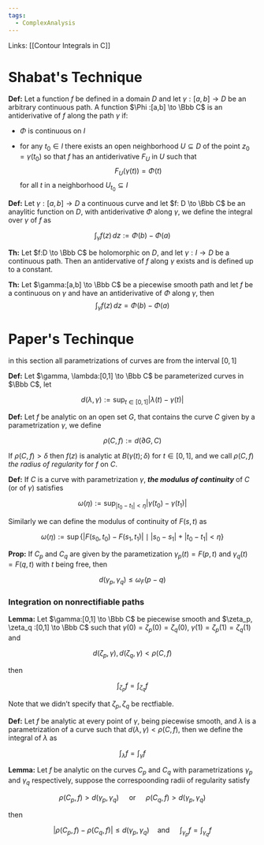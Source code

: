 ```yaml
---
tags:
  - ComplexAnalysis
---
```

Links: [[Contour Integrals in C]]
# Shabat's Technique

********Def:******** Let a function $f$ be defined in a domain $D$ and let $\gamma:[a,b] \to D$ be an arbitrary continuous path. A function $\Phi :[a,b] \to \Bbb C$ is an antiderivative of $f$ along the path $\gamma$ if:
- $\Phi$ is continuous on $I$
    
- for any $t_0 \in I$ there exists an open neighborhood $U \subseteq D$ of the point $z_0 = \gamma(t_0)$ so that $f$ has an antiderivative $F_U$ in $U$ such that  $$ F_U(\gamma(t)) = \Phi(t) $$
    for all $t$ in a neighborhood $U_{t_0} \subseteq I$
    
**Def:** Let $\gamma:[a, b] \to D$ a continuous curve and let $f: D \to \Bbb C$ be an anaylitic function on $D$, with antiderivative $\Phi$ along $\gamma$, we define the integral over $\gamma$ of $f$ as

$$ \int_\gamma f(z) \, dz := \Phi(b) - \Phi(a) $$

********Th:******** Let $f:D \to \Bbb C$ be holomorphic on $D$, and let $\gamma:I \to D$ be a continuous path. Then an antidervative of $f$ along $\gamma$ exists and is defined up to a constant.

**Th:** Let $\gamma:[a,b] \to \Bbb C$ be a piecewise smooth path and let $f$ be a continuous on $\gamma$ and have an antiderivative of $\Phi$ along $\gamma$, then
$$ \int_\gamma f(z) \, dz = \Phi(b) - \Phi(a) $$

# Paper's Techinque

in this section all parametrizations of curves are from the interval $[0,1]$

**Def:** Let $\gamma, \lambda:[0,1] \to \Bbb C$ be parameterized curves in $\Bbb C$, let

$$ d(\lambda, \gamma) := \sup_{t\in [0,1]} |\lambda(t)-\gamma(t)| $$

**Def:** Let $f$ be analytic on an open set $G$, that contains the curve $C$ given by a parametrization $\gamma$, we define

$$ \rho(C, f) := d(\partial G, C) $$

If $\rho(C, f)>\delta$ then $f(z)$ is analytic at $B(\gamma(t); \delta)$ for $t \in [0,1]$, and we call $\rho(C, f)$ _the radius of regularity_ for $f$ on $C$.

**Def:** If $C$ is a curve with parametrization $\gamma$, _**************the modulus of continuity**************_ of $C$ (or of $\gamma)$ satisfies

$$ \omega(\eta) := \sup_{|t_0-t_1|< \eta}|\gamma(t_0) -\gamma(t_1)| $$

Similarly we can define the modulus of continuity of $F(s,t)$ as

$$ \omega(\eta) := \sup\{|F(s_0, t_0)-F(s_1, t_1)| \mid |s_0-s_1| +|t_0-t_1| <\eta\} $$

**Prop:** If $C_p$ and $C_q$ are given by the parametization $\gamma_p(t) =F(p, t)$ and $\gamma_q(t)=F(q, t)$ with $t$ being free, then

$$ d(\gamma_p,\gamma_q) \le \omega_F(p-q) $$
### Integration on nonrectifiable paths

**Lemma:** Let $\gamma:[0,1] \to \Bbb C$ be piecewise smooth and $\zeta_p, \zeta_q :[0,1] \to \Bbb C$ such that ${\gamma(0) = \zeta_p(0) = \zeta_q(0)}$, ${\gamma(1) = \zeta_p(1) = \zeta_q(1)}$ and

$$ d(\zeta_p, \gamma), d(\zeta_q, \gamma) < \rho(C, f) $$

then

$$ \int_{\zeta_p} f = \int_{\zeta_q} f $$

Note that we didn’t specify that $\zeta_p, \zeta_q$ be rectfiable.

**Def:** Let $f$ be analytic at every point of $\gamma$, being piecewise smooth, and $\lambda$ is a parametrization of a curve such that $d(\lambda, \gamma) < \rho(C, f)$, then we define the integral of $\lambda$ as

$$ \int_\lambda f = \int_\gamma f $$

**************Lemma:************** Let $f$ be analytic on the curves $C_p$ and $C_q$ with parametrizations $\gamma_p$ and $\gamma_q$ respectively, suppose the correspoonding radii of regularity satisfy

$$ \rho(C_p, f) >d(\gamma_p, \gamma_q) \quad \text{ or } \quad \rho(C_q, f) >d(\gamma_p, \gamma_q) $$

then

$$ |\rho(C_p, f) -\rho(C_q, f)| \le d(\gamma_p, \gamma_q) \quad \text{and }\quad \int_{\gamma_p}f =\int_{\gamma_q}f $$